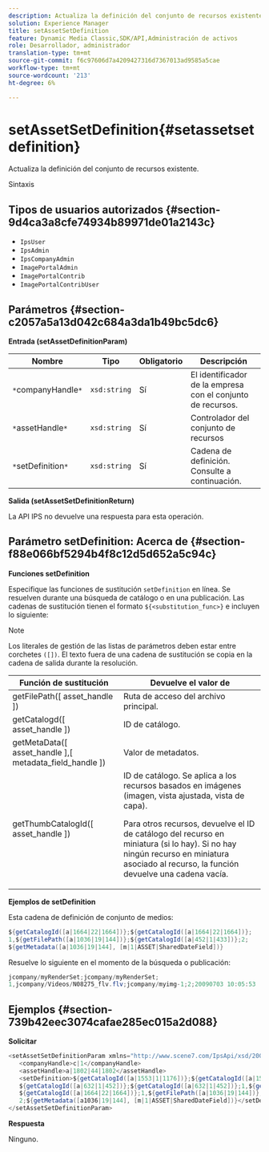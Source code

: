 ```yaml
---
description: Actualiza la definición del conjunto de recursos existente.
solution: Experience Manager
title: setAssetSetDefinition
feature: Dynamic Media Classic,SDK/API,Administración de activos
role: Desarrollador, administrador
translation-type: tm+mt
source-git-commit: f6c97606d7a4209427316d7367013ad9585a5cae
workflow-type: tm+mt
source-wordcount: '213'
ht-degree: 6%

---
```



# setAssetSetDefinition{#setassetsetdefinition}

Actualiza la definición del conjunto de recursos existente.

Sintaxis

## Tipos de usuarios autorizados {#section-9d4ca3a8cfe74934b89971de01a2143c}

* `IpsUser`
* `IpsAdmin`
* `IpsCompanyAdmin`
* `ImagePortalAdmin`
* `ImagePortalContrib`
* `ImagePortalContribUser`

## Parámetros {#section-c2057a5a13d042c684a3da1b49bc5dc6}

**Entrada (setAssetDefinitionParam)**

| Nombre | Tipo | Obligatorio | Descripción |
|---|---|---|---|
| `*`companyHandle`*` | `xsd:string` | Sí | El identificador de la empresa con el conjunto de recursos. |
| `*`assetHandle`*` | `xsd:string` | Sí | Controlador del conjunto de recursos |
| `*`setDefinition`*` | `xsd:string` | Sí | Cadena de definición. Consulte a continuación. |

**Salida (setAssetSetDefinitionReturn)**

La API IPS no devuelve una respuesta para esta operación.

## Parámetro setDefinition: Acerca de {#section-f88e066bf5294b4f8c12d5d652a5c94c}

**Funciones setDefinition**

Especifique las funciones de sustitución `setDefinition` en línea. Se resuelven durante una búsqueda de catálogo o en una publicación. Las cadenas de sustitución tienen el formato `${<substitution_func>}` e incluyen lo siguiente:

>[!NOTE]
>
>Los literales de gestión de las listas de parámetros deben estar entre corchetes `([])`. El texto fuera de una cadena de sustitución se copia en la cadena de salida durante la resolución.

<table id="table_A93D2C273B694C289208AA926B2597CD"> 
 <thead> 
  <tr> 
   <th colname="col1" class="entry"> Función de sustitución </th> 
   <th colname="col2" class="entry"> Devuelve el valor de </th> 
  </tr> 
 </thead>
 <tbody> 
  <tr> 
   <td colname="col1"> <span class="codeph"> getFilePath([  <span class="varname"> asset_handle  </span>])  </span> </td> 
   <td colname="col2"> Ruta de acceso del archivo principal. </td> 
  </tr> 
  <tr> 
   <td colname="col1"> <span class="codeph"> getCatalogd([  <span class="varname"> asset_handle  </span>])  </span> </td> 
   <td colname="col2"> ID de catálogo. </td> 
  </tr> 
  <tr> 
   <td colname="col1"> <span class="codeph"> getMetaData([  <span class="varname"> asset_handle  </span>],[  <span class="varname"> metadata_field_handle  </span>])  </span> </td> 
   <td colname="col2"> Valor de metadatos. </td> 
  </tr> 
  <tr> 
   <td colname="col1"> <span class="codeph"> getThumbCatalogId([  <span class="varname"> asset_handle  </span>])  </span> </td> 
   <td colname="col2"> ID de catálogo. Se aplica a los recursos basados en imágenes (imagen, vista ajustada, vista de capa). <p>Para otros recursos, devuelve el ID de catálogo del recurso en miniatura (si lo hay). Si no hay ningún recurso en miniatura asociado al recurso, la función devuelve una cadena vacía. </p> </td> 
  </tr> 
 </tbody> 
</table>

**Ejemplos de setDefinition**

Esta cadena de definición de conjunto de medios:

```java
${getCatalogId([a|1664|22|1664])};${getCatalogId([a|1664|22|1664])}; 
1,${getFilePath([a|1036|19|144])};${getCatalogId([a|452|1|433])};2; 
${getMetadata([a|1036|19|144], [m|1|ASSET|SharedDateField])}
```

Resuelve lo siguiente en el momento de la búsqueda o publicación:

```java
jcompany/myRenderSet;jcompany/myRenderSet; 
1,jcompany/Videos/N08275_flv.flv;jcompany/myimg-1;2;20090703 10:05:53
```

## Ejemplos {#section-739b42eec3074cafae285ec015a2d088}

**Solicitar**

```java
<setAssetSetDefinitionParam xmlns="http://www.scene7.com/IpsApi/xsd/2009-07-31"> 
   <companyHandle>c|1</companyHandle> 
   <assetHandle>a|1802|44|1802</assetHandle> 
   <setDefinition>${getCatalogId([a|1553|1|1176])};${getCatalogId([a|1553|1|1176])};1;img1, 
   ${getCatalogId([a|632|1|452])};${getCatalogId([a|632|1|452])};1,${getCatalogId([a|1664|22|1664])}; 
   ${getCatalogId([a|1664|22|1664])};1,${getFilePath([a|1036|19|144])};${getCatalogId([ a|452|1|433])}; 
   2;${getMetadata([a1036|19|144], [m|1|ASSET|SharedDateField])}</setDefinition> 
</setAssetSetDefinitionParam>
```

**Respuesta**

Ninguno.
